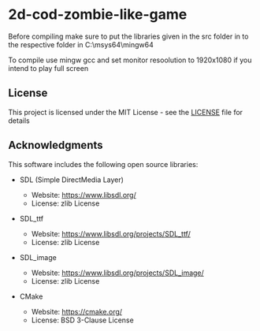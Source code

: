 # 2d-cod-zombie-like-game
Before compiling make sure to put the libraries given in the src folder in to the respective folder in C:\msys64\mingw64

To compile use mingw gcc and set monitor resoolution to 1920x1080 if you intend to play full screen 

## License

This project is licensed under the MIT License - see the [LICENSE](LICENSE) file for details

## Acknowledgments

This software includes the following open source libraries:

- SDL (Simple DirectMedia Layer)
  - Website: https://www.libsdl.org/
  - License: zlib License

- SDL_ttf
  - Website: https://www.libsdl.org/projects/SDL_ttf/
  - License: zlib License

- SDL_image
  - Website: https://www.libsdl.org/projects/SDL_image/
  - License: zlib License

- CMake
  - Website: https://cmake.org/
  - License: BSD 3-Clause License
